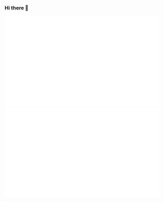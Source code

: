 ### Hi there 👋

![](https://raw.githubusercontent.com/AllanMisasa/gh-stats/master/generated/overview.svg#gh-dark-mode-only)
![](https://raw.githubusercontent.com/AllanMisasa/gh-stats/master/generated/languages.svg#gh-dark-mode-only)

<!--
**AllanMisasa/AllanMisasa** is a ✨ _special_ ✨ repository because its `README.md` (this file) appears on your GitHub profile.

Here are some ideas to get you started:

- 🔭 I’m currently working on ...
- 🌱 I’m currently learning ...
- 👯 I’m looking to collaborate on ...
- 🤔 I’m looking for help with ...
- 💬 Ask me about ...
- 📫 How to reach me: ...
- 😄 Pronouns: ...
- ⚡ Fun fact: ...
-->
